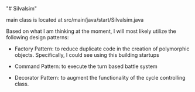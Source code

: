 "# Silvalsim" 

main class is located at src/main/java/start/Silvalsim.java

Based on what I am thinking at the moment, I will most likely utilize the following design patterns:

- Factory Pattern: to reduce duplicate code in the creation of polymorphic objects. Specifically, I could see using this building startups

- Command Pattern: to execute the turn based battle system

- Decorator Pattern: to augment the functionality of the cycle controlling class. 
